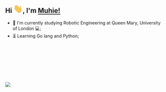 ## Hi <img src="https://github.com/ankitwarbhe/ankitwarbhe/blob/master/Hi.gif" width="29px">, I'm [Muhie!](https://github.com/Muhie) 
 
 








- :telescope: I'm currently studying Robotic Engineering at Queen Mary, University of London 💻;
- :hourglass_flowing_sand: Learning Go lang and Python;
<br><br><br><br>


<br><br><br><br>
<img align="" height='130px' src="https://github-readme-stats.vercel.app/api?username=Muhie&hide_title=true&show_icons=true&include_all_commits=true&line_height=21&bg_color=0,EC6C6C,FFD479,FFFC79,73FA79&theme=graywhite"> </img>

